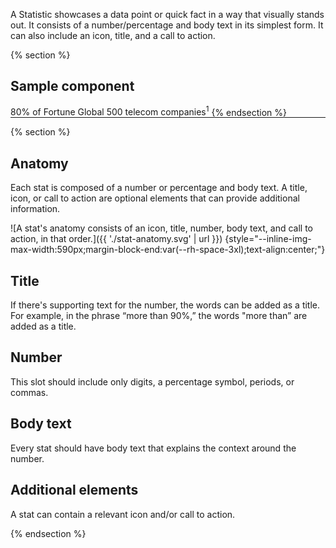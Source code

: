A Statistic showcases a data point or quick fact in a way that visually 
stands out. It consists of a number/percentage and body text in its simplest 
form. It can also include an icon, title, and a call to action.

{% section %}
  ## Sample component
  <rh-stat>
    <span slot="statistic">80%</span>
    of Fortune Global 500 telecom companies<sup>1</sup>
  </rh-stat>
{% endsection %}

<!-- {% componentStatus %} -->

<hr style="margin-block:var(--rh-space-xl) var(--rh-space-5xl);">

{% section %}
## Anatomy
Each stat is composed of a number or percentage and body text. A title, icon, or 
call to action are optional elements that can provide additional information.

![A stat's anatomy consists of an icon, title, number, body text, and call to 
action, in that order.]({{ './stat-anatomy.svg' | url }}) 
{style="--inline-img-max-width:590px;margin-block-end:var(--rh-space-3xl);text-align:center;"}

<div class="multi-column--min-400-wide">
<div>

## Title
If there's supporting text for the number, the words can be added as a 
title. For example, in the phrase “more than 90%,” the words "more than” 
are added as a title.

</div><div>

## Number
This slot should include only digits, a percentage symbol, periods, or 
commas.

</div><div>

## Body text
Every stat should have body text that explains the context around the 
number.

</div><div>

## Additional elements
A stat can contain a relevant icon and/or call to action.

</div>
</div>
{% endsection %}


